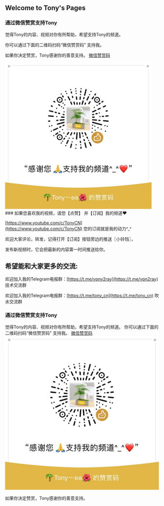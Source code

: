 ## Welcome to Tony's Pages
### 通过微信赞赏支持Tony

觉得Tony的内容、视频对你有所帮助，希望支持Tony的频道。

你可以通过下面的二维码扫码“微信赞赏码” 支持我。

如果你决定赞赏，Tony感谢你的善意️支持。
[微信赞赏码](https://raw.githubusercontent.com/V2RAY-VPN/tony/master/tony_weixin_zanshang.jpg)
<Div align=left><img width="480" height="480" src="https://raw.githubusercontent.com/V2RAY-VPN/tony/master/tony_weixin_zanshang.jpg"/></div>
### 如果您喜欢我的视频，请您【点赞】 并【订阅】我的频道♥

[https://www.youtube.com/c/TonyCN](https://www.youtube.com/c/TonyCN) 您的订阅就是我的动力^_^

欢迎大家评论，转发，记得打开【订阅】按钮旁边的推送〖小铃铛〗，

发布新视频时，它会把最新的内容第一时间推送给你。

## 希望能和大家更多的交流:

欢迎加入我的Telegram电报群：[https://t.me/vpnv2ray](https://t.me/vpn2ray)  技术交流群

欢迎加入我的Telegram电报群：[https://t.me/tony_cn](https://t.me/tony_cn)  吹水交流群

### 通过微信赞赏支持Tony

觉得Tony的内容、视频对你有所帮助，希望支持Tony的频道。
你可以通过下面的二维码扫码“微信赞赏码” 支持我。
[微信赞赏码](https://raw.githubusercontent.com/V2RAY-VPN/tony/master/tony_weixin_zanshang.jpg)
![微信赞赏码](https://raw.githubusercontent.com/V2RAY-VPN/tony/master/tony_weixin_zanshang.jpg)

如果你决定赞赏，Tony感谢你的善意️支持。



